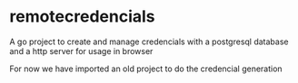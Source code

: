 # remotecredencials
A go project to create and manage credencials with a postgresql database and a http server for usage in browser

For now we have imported an old project to do the credencial generation
